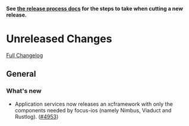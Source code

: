 **See [the release process docs](docs/howtos/cut-a-new-release.md) for the steps to take when cutting a new release.**

# Unreleased Changes

[Full Changelog](https://github.com/mozilla/application-services/compare/v93.1.0...main)

<!-- WARNING: New entries should be added below this comment to ensure the `./automation/prepare-release.py` script works as expected.

Use the template below to make assigning a version number during the release cutting process easier.

## [Component Name]

### ⚠️ Breaking Changes ⚠️
  - Description of the change with a link to the pull request ([#0000](https://github.com/mozilla/application-services/pull/0000))
### What's Changed
  - Description of the change with a link to the pull request ([#0000](https://github.com/mozilla/application-services/pull/0000))
### What's New
  - Description of the change with a link to the pull request ([#0000](https://github.com/mozilla/application-services/pull/0000))

-->
## General
### What's new
- Application services now releases an xcframework with only the components needed by focus-ios (namely Nimbus, Viaduct and Rustlog). ([#4953](https://github.com/mozilla/application-services/pull/4953))